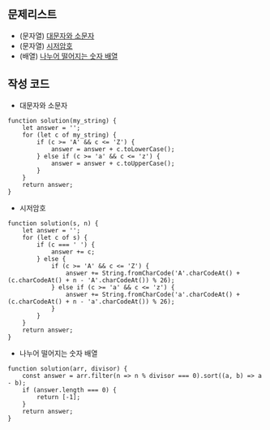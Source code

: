 ## 문제리스트

- (문자열) [대문자와 소문자](https://school.programmers.co.kr/learn/courses/30/lessons/120893?language=javascript_)
- (문자열) [시저암호](https://school.programmers.co.kr/learn/courses/30/lessons/12926)
- (배열) [나누어 떨어지는 숫자 배열](https://school.programmers.co.kr/learn/courses/30/lessons/12910)

## 작성 코드
- 대문자와 소문자
```
function solution(my_string) {
    let answer = '';
    for (let c of my_string) {
        if (c >= 'A' && c <= 'Z') {
            answer = answer + c.toLowerCase();
        } else if (c >= 'a' && c <= 'z') {
            answer = answer + c.toUpperCase();
        }
    }
    return answer;
}
```

- 시저암호
```
function solution(s, n) {
    let answer = '';
    for (let c of s) {
        if (c === ' ') {
            answer += c;
        } else {
            if (c >= 'A' && c <= 'Z') {
                answer += String.fromCharCode('A'.charCodeAt() + (c.charCodeAt() + n - 'A'.charCodeAt()) % 26);
            } else if (c >= 'a' && c <= 'z') {
                answer += String.fromCharCode('a'.charCodeAt() + (c.charCodeAt() + n - 'a'.charCodeAt()) % 26);
            }
        }
    }
    return answer;
}
```

- 나누어 떨어지는 숫자 배열
```
function solution(arr, divisor) {
    const answer = arr.filter(n => n % divisor === 0).sort((a, b) => a - b);
    if (answer.length === 0) {
        return [-1];
    }
    return answer;
}
```
